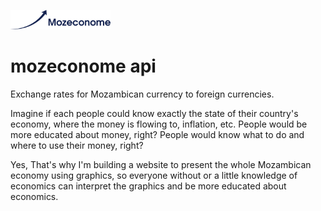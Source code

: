 <p align="left">
  <img alt="Fyle" src="https://github.com/bboa3/mozeconome-api/blob/main/logo.png" width="160" />
</p>

# mozeconome api
Exchange rates for Mozambican currency to foreign currencies.

Imagine if each people could know exactly the state of their country's economy, where the money is flowing to, inflation, etc. 
People would be more educated about money, right? People would know what to do and where to use their money, right?

Yes, That's why I'm building a website to present the whole Mozambican economy using graphics,
so everyone without or a little knowledge of economics can interpret the graphics and be more educated about economics.
